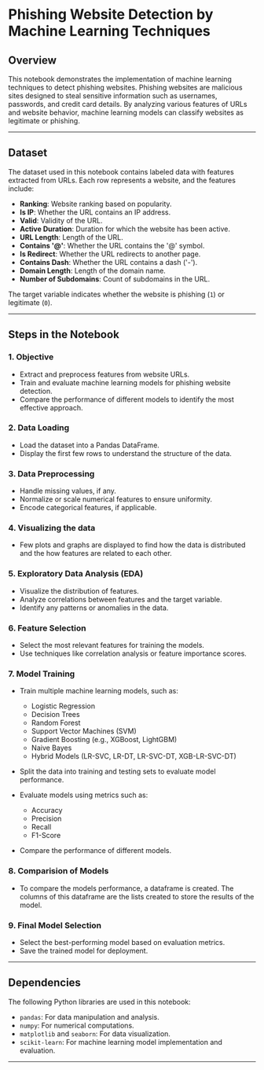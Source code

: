 # **Phishing Website Detection by Machine Learning Techniques**

## **Overview**

This notebook demonstrates the implementation of machine learning techniques to detect phishing websites. Phishing websites are malicious sites designed to steal sensitive information such as usernames, passwords, and credit card details. By analyzing various features of URLs and website behavior, machine learning models can classify websites as legitimate or phishing.

---

## **Dataset**

The dataset used in this notebook contains labeled data with features extracted from URLs. Each row represents a website, and the features include:

- **Ranking**: Website ranking based on popularity.
- **Is IP**: Whether the URL contains an IP address.
- **Valid**: Validity of the URL.
- **Active Duration**: Duration for which the website has been active.
- **URL Length**: Length of the URL.
- **Contains '@'**: Whether the URL contains the '@' symbol.
- **Is Redirect**: Whether the URL redirects to another page.
- **Contains Dash**: Whether the URL contains a dash ('-').
- **Domain Length**: Length of the domain name.
- **Number of Subdomains**: Count of subdomains in the URL.

The target variable indicates whether the website is phishing (`1`) or legitimate (`0`).

---

## **Steps in the Notebook**

### **1. Objective**

- Extract and preprocess features from website URLs.
- Train and evaluate machine learning models for phishing website detection.
- Compare the performance of different models to identify the most effective approach.

### **2. Data Loading**

- Load the dataset into a Pandas DataFrame.
- Display the first few rows to understand the structure of the data.

### **3. Data Preprocessing**

- Handle missing values, if any.
- Normalize or scale numerical features to ensure uniformity.
- Encode categorical features, if applicable.

### **4. Visualizing the data**

- Few plots and graphs are displayed to find how the data is distributed and the how features are related to each other.

### **5. Exploratory Data Analysis (EDA)**

- Visualize the distribution of features.
- Analyze correlations between features and the target variable.
- Identify any patterns or anomalies in the data.

### **6. Feature Selection**

- Select the most relevant features for training the models.
- Use techniques like correlation analysis or feature importance scores.

### **7. Model Training**

- Train multiple machine learning models, such as:
  - Logistic Regression
  - Decision Trees
  - Random Forest
  - Support Vector Machines (SVM)
  - Gradient Boosting (e.g., XGBoost, LightGBM)
  - Naive Bayes
  - Hybrid Models (LR-SVC, LR-DT, LR-SVC-DT, XGB-LR-SVC-DT)
- Split the data into training and testing sets to evaluate model performance.

- Evaluate models using metrics such as:
  - Accuracy
  - Precision
  - Recall
  - F1-Score
- Compare the performance of different models.

### **8. Comparision of Models**

- To compare the models performance, a dataframe is created. The columns of this dataframe are the lists created to store the results of the model.

### **9. Final Model Selection**

- Select the best-performing model based on evaluation metrics.
- Save the trained model for deployment.

---

## **Dependencies**

The following Python libraries are used in this notebook:

- `pandas`: For data manipulation and analysis.
- `numpy`: For numerical computations.
- `matplotlib` and `seaborn`: For data visualization.
- `scikit-learn`: For machine learning model implementation and evaluation.

---
